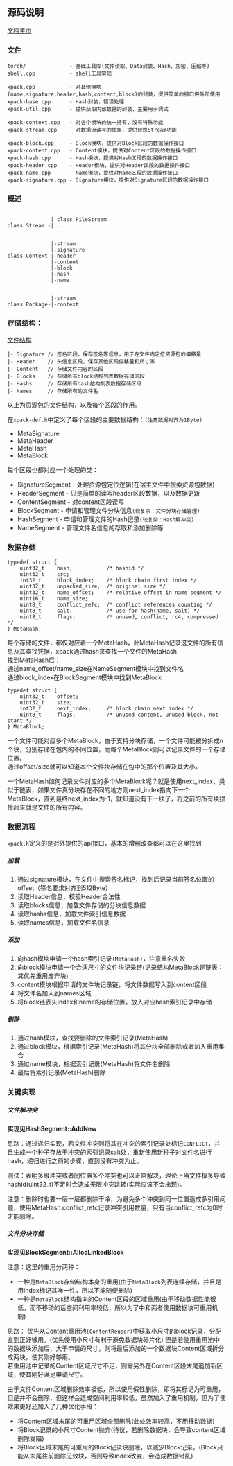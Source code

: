 ## 源码说明
[文档主页](./index.md)   

### 文件
```
torch/              - 基础工具库(文件读取、Data封装、Hash、加密、压缩等)
shell.cpp           - shell工具实现

xpack.cpp           - 对其他模块(name,signature,header,hash,content,block)的封装，提供简单的接口供外部使用
xpack-base.cpp      - Hash封装，错误处理
xpack-util.cpp      - 提供获取内部数据的封装，主要用于调试

xpack-context.cpp   - 对各个模块的统一持有，没有特殊功能
xpack-stream.cpp    - 对数据流读写的抽象，提供替换Stream功能

xpack-block.cpp     - Block模块，提供对Block区段的数据操作接口
xpack-content.cpp   - Content模块，提供对Content区段的数据操作接口
xpack-hash.cpp      - Hash模块，提供对Hash区段的数据操作接口
xpack-header.cpp    - Header模块，提供对Header区段的数据操作接口
xpack-name.cpp      - Name模块，提供对Name区段的数据操作接口
xpack-signature.cpp - Signature模块，提供对Signature区段的数据操作接口

```

### 概述
```

			  | class FileStream
class Stream -| ...


			  |-stream
			  |-signature
class Context-|-header
			  |-content
	          |-block
			  |-hash
			  |-name


			  |-stream
class Package-|-context

```

### 存储结构：
[文件结构](./package-sct.md)   
```
|- Signature // 签名区段，保存签名等信息，用于在文件内定位资源包的偏移量
|- Header	 // 头信息区段，保存其他区段偏移量和尺寸等
|- Content	 // 存储文件内容的区段
|- Blocks	 // 存储所有block结构列表数据存储区段
|- Hashs	 // 存储所有hash结构列表数据存储区段
|- Names	 // 存储所有的文件名

````

以上为资源包的文件结构，以及每个区段的作用。  

在`xpack-def.h`中定义了每个区段的主要数据结构：`(注意数据对齐为1Byte)`   

+ MetaSignature
+ MetaHeader
+ MetaHash
+ MetaBlock

每个区段也都对应一个处理的类：

+ SignatureSegment - 处理资源包定位逻辑(在宿主文件中搜索资源包数据)
+ HeaderSegment    - 只是简单的读写header区段数据，以及数据更新
+ ContentSegment   - 对content区段读写
+ BlockSegment     - 申请和管理文件分块信息`(较复杂：文件分块存储管理)`
+ HashSegment      - 申请和管理文件的Hash记录`(较复杂：Hash解冲突)`
+ NameSegment      - 管理文件名信息的存取和添加删除等


### 数据存储
```
typedef struct {
    uint32_t    hash;           /* hashid */
    uint32_t    crc;
    int32_t     block_index;    /* block chain first index */
    uint32_t    unpacked_size;  /* original size */
    uint32_t    name_offset;    /* relative offset in name segment */
    uint16_t    name_size;
    uint8_t     conflict_refc;  /* conflict references counting */
    uint8_t     salt;           /* use for hash(name, salt) */
    uint8_t     flags;          /* unused, conflict, rc4, compressed */
} MetaHash;
```
每个存储的文件，都仅对应着一个MetaHash，此MetaHash记录这文件的所有信息及其查找凭据，xpack通过hash来查找一个文件的MetaHash    
找到MetaHash后：   
通过name_offset/name_size在NameSegment模块中找到文件名   
通过block_index在BlockSegment模块中找到MetaBlock   

```
typedef struct {
    uint32_t    offset;
    uint32_t    size;
    int32_t     next_index;     /* block chain next index */
    uint8_t     flags;          /* unused-content, unused-block, not-start */
} MetaBlock;
```
一个文件可能对应多个MetaBlock，由于支持分块存储，一个文件可能被分拆成n个块，分别存储在包内的不同位置，而每个MetaBlock则可以记录文件的一个存储位置。   
通过offset/size就可以知道本个文件块存储在包中的那个位置及其大小。      

一个MetaHash如何记录文件对应的多个MetaBlock呢？就是使用next_index，类似于链表，如果文件真分块存在不同的地方则next_index指向下一个MetaBlock，直到最终next_index为-1，就知道没有下一块了，将之前的所有块拼接起来就是文件的所有内容。  

### 数据流程

`xpack.h`定义的是对外提供的api接口，基本的增删改查都可以在这里找到  

##### 加载
1. 通过signature模块，在文件中搜索签名标记，找到后记录当前签名位置的offset（签名要求对齐到512Byte）
2. 读取Header信息，校验Header合法性
3. 读取blocks信息，加载文件存储的分块信息数据
4. 读取hashs信息，加载文件索引信息数据
5. 读取names信息，加载文件名信息 

##### 添加
1. 向hash模块申请一个hash索引记录`(MetaHash)`，注意重名失败
2. 向block模块申请一个合适尺寸的文件块记录链(记录结构MetaBlock是链表；其优先重用废弃块)
3. content模块根据申请的文件块记录链，将文件数据写入到content区段
4. 将文件名加入到names区域
5. 将block链表头index和name的存储位置，放入对应hash索引记录中存储

##### 删除
1. 通过hash模块，查找要删除的文件索引记录(MetaHash)
2. 通过block模块，根据索引记录(MetaHash)将其分块全部删除或者加入重用集合
3. 通过name模块，根据索引记录(MetaHash)将文件名删除
4. 最后将索引记录(MetaHash)删除

### 关键实现
##### 文件解冲突
**实现见HashSegment::AddNew**    

思路：通过递归实现，若文件冲突则将其在冲突的索引记录处标记`CONFLICT`，并且生成一个种子存放于冲突的索引记录salt处，重新使用新种子对文件名进行hash，递归进行之前的步骤，直到没有冲突为止。    
 
测试：表明多级冲突或者同位置多个冲突也可以正常解决，理论上当文件极多导致hashid(uint32_t)不足时会造成无限冲突跳转(实际应该不会出现)。  

注意：删除时也要一层一层都删除干净，为避免多个冲突到同一位置造成多引用问题，使用MetaHash.conflict_refc记录冲突引用数量，只有当conflict_refc为0时才能删除。  

##### 文件分块存储
**实现见BlockSegment::AllocLinkedBlock**    

注意：这里的重用分两种：

+ 一种是`MetaBlock`存储结构本身的重用(由于`MetaBlock`列表连续存储，并且是用index标记其唯一性，所以不能随便删除)
+ 一种是`MetaBlock`结构指向的Content区段的区域重用(由于移动数据性能很低，而不移动的话空间利用率较低，所以为了中和两者使用数据块可重用机制)

思路：
优先从Content重用池`(ContentReuser)`中获取小尺寸的block记录，分配直到正好够用。(优先使用小尺寸有利于避免数据块碎片化) 
但是若使用重用池中的数据块添加后，大于申请的尺寸，则将最后添加的一个数据块Content区域拆分成两块，使其刚好够用。  
若重用池中记录的Content区域尺寸不足，则需另外在Content区段末尾追加新区域，使其刚好满足申请尺寸。

由于文件Content区域删除效率极低，所以使用假性删除，即将其标记为可重用，但是并不会删除，但这样会造成空间利用率较低，虽然加入了重用机制，但为了使效果更好还加入了几种优化手段：  

+ 将Content区域末尾的可重用区域全部删除(此处效率较高，不用移动数据)
+ 将Block记录的小尺寸Content抛弃(待议，若删除数据块，会导致content区域删除受阻)
+ 将Block区域末尾的可重用的Block记录块删除，以减少Block记录。(Block只能从末尾往前删除无效块，否则导致index改变，会造成数据错乱)

